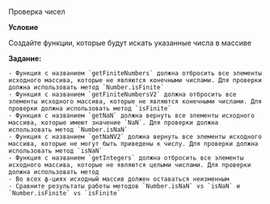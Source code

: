 Проверка чисел

**Условие**

Создайте функции, которые будут искать указанные числа в массиве

**Задание:**

    - Функция с названием `getFiniteNumbers` должна отбросить все элементы исходного массива, которые не являются конечными числами. Для проверки должна использовать метод `Number.isFinite`
    - Функция с названием `getFiniteNumbersV2` должна отбросить все элементы исходного массива, которые не являются конечными числами. Для проверки должна использовать метод `isFinite`
    - Функция с названием `getNaN` должна вернуть все элементы исходного массива, которые имеют значение `NaN`. Для проверки должна использовать метод `Number.isNaN`
    - Функция с названием `getNaNV2` должна вернуть все элементы исходного массива, которые не могут быть приведены к числу. Для проверки должна использовать метод `isNaN`
    - Функция с названием `getIntegers` должна отбросить все элементы исходного массива, которые не являются целыми числами. Для проверки должна использовать метод
    - Во всех ф-циях исходный массив должен оставаться неизменным
    - Сравните результаты работы методов `Number.isNaN` vs `isNaN` и `Number.isFinite` vs `isFinite`
